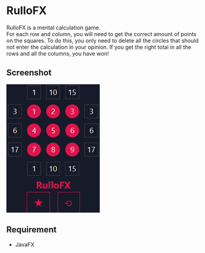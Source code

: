 # RulloFX
RulloFX is a mental calculation game. <br>
For each row and column, you will need to get the correct amount of points on the squares. To do this, you only need to delete all the circles that should not enter the calculation in your opinion. If you get the right total in all the rows and all the columns, you have won!

## Screenshot

![alt text](https://github.com/AnthonyLedru/rulloFX/blob/master/game.png)

## Requirement
- JavaFX
